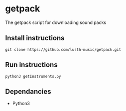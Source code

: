 # getpack
The getpack script for downloading sound packs

## Install instructions ##
`git clone https://github.com/lusth-music/getpack.git`

## Run instructions ##
`python3 getInstruments.py`

## Dependancies ##
* Python3
